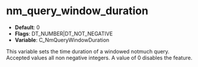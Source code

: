 # nm_query_window_duration

- **Default**: 0
- **Flags**: DT_NUMBER|DT_NOT_NEGATIVE
- **Variable**: C_NmQueryWindowDuration

This variable sets the time duration of a windowed notmuch query.
Accepted values all non negative integers. A value of 0 disables the feature.
